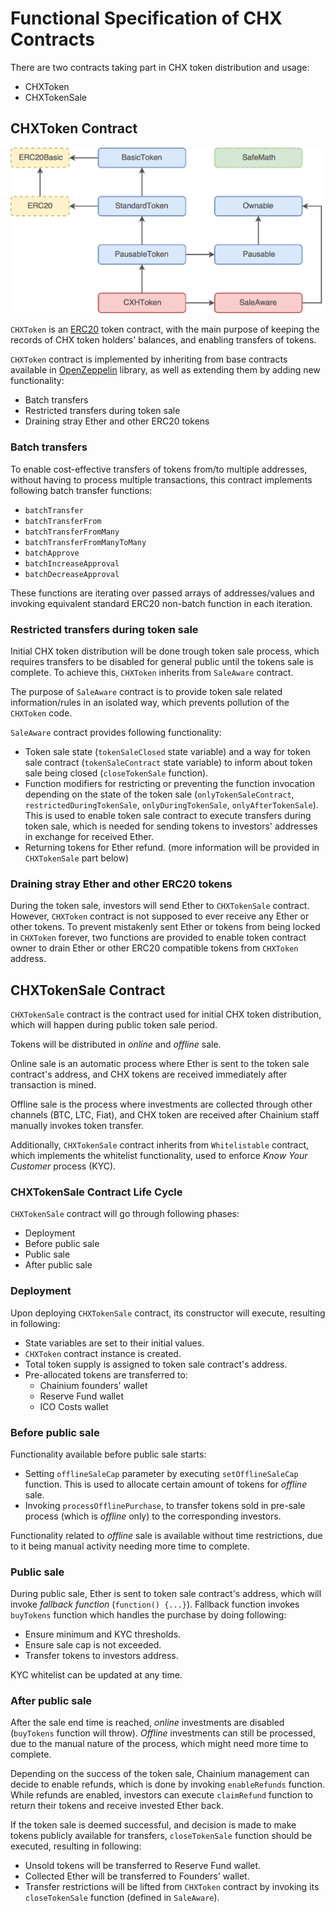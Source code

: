 Functional Specification of CHX Contracts
=========================================

There are two contracts taking part in CHX token distribution and usage:

- CHXToken
- CHXTokenSale


## CHXToken Contract

![CHX Token Contract Hierarchy](CHXTokenContractHierarchy.png)

`CHXToken` is an [ERC20](https://theethereum.wiki/w/index.php/ERC20_Token_Standard) token contract, with the main purpose of keeping the records of CHX token holders' balances, and enabling transfers of tokens.

`CHXToken` contract is implemented by inheriting from base contracts available in [OpenZeppelin](https://github.com/OpenZeppelin/zeppelin-solidity) library, as well as extending them by adding new functionality:

- Batch transfers
- Restricted transfers during token sale
- Draining stray Ether and other ERC20 tokens


### Batch transfers

To enable cost-effective transfers of tokens from/to multiple addresses, without having to process multiple transactions, this contract implements following batch transfer functions:

- `batchTransfer`
- `batchTransferFrom`
- `batchTransferFromMany`
- `batchTransferFromManyToMany`
- `batchApprove`
- `batchIncreaseApproval`
- `batchDecreaseApproval`

These functions are iterating over passed arrays of addresses/values and invoking equivalent standard ERC20 non-batch function in each iteration.


### Restricted transfers during token sale

Initial CHX token distribution will be done trough token sale process, which requires transfers to be disabled for general public until the tokens sale is complete. To achieve this, `CHXToken` inherits from `SaleAware` contract.

The purpose of `SaleAware` contract is to provide token sale related information/rules in an isolated way, which prevents pollution of the `CHXToken` code.

`SaleAware` contract provides following functionality:

- Token sale state (`tokenSaleClosed` state variable) and a way for token sale contract (`tokenSaleContract` state variable) to inform about token sale being closed (`closeTokenSale` function).
- Function modifiers for restricting or preventing the function invocation depending on the state of the token sale (`onlyTokenSaleContract`, `restrictedDuringTokenSale`, `onlyDuringTokenSale`, `onlyAfterTokenSale`). This is used to enable token sale contract to execute transfers during token sale, which is needed for sending tokens to investors' addresses in exchange for received Ether.
- Returning tokens for Ether refund. (more information will be provided in `CHXTokenSale` part below)


### Draining stray Ether and other ERC20 tokens

During the token sale, investors will send Ether to `CHXTokenSale` contract. However, `CHXToken` contract is not supposed to ever receive any Ether or other tokens. To prevent mistakenly sent Ether or tokens from being locked in `CHXToken` forever, two functions are provided to enable token contract owner to drain Ether or other ERC20 compatible tokens from `CHXToken` address.


## CHXTokenSale Contract

`CHXTokenSale` contract is the contract used for initial CHX token distribution, which will happen during public token sale period.

Tokens will be distributed in *online* and *offline* sale.

Online sale is an automatic process where Ether is sent to the token sale contract's address, and CHX tokens are received immediately after transaction is mined.

Offline sale is the process where investments are collected through other channels (BTC, LTC, Fiat), and CHX token are received after Chainium staff manually invokes token transfer.

Additionally, `CHXTokenSale` contract inherits from `Whitelistable` contract, which implements the whitelist functionality, used to enforce *Know Your Customer* process (KYC).


### CHXTokenSale Contract Life Cycle

`CHXTokenSale` contract will go through following phases:

- Deployment
- Before public sale
- Public sale
- After public sale


### Deployment

Upon deploying `CHXTokenSale` contract, its constructor will execute, resulting in following:

- State variables are set to their initial values.
- `CHXToken` contract instance is created.
- Total token supply is assigned to token sale contract's address.
- Pre-allocated tokens are transferred to:
    - Chainium founders' wallet
    - Reserve Fund wallet
    - ICO Costs wallet


### Before public sale

Functionality available before public sale starts:

- Setting `offlineSaleCap` parameter by executing `setOfflineSaleCap` function. This is used to allocate certain amount of tokens for *offline* sale.
- Invoking `processOfflinePurchase`, to transfer tokens sold in pre-sale process (which is *offline* only) to the corresponding investors.

Functionality related to *offline* sale is available without time restrictions, due to it being manual activity needing more time to complete.


### Public sale

During public sale, Ether is sent to token sale contract's address, which will invoke *fallback function* (`function() {...}`). Fallback function invokes `buyTokens` function which handles the purchase by doing following:

- Ensure minimum and KYC thresholds.
- Ensure sale cap is not exceeded.
- Transfer tokens to investors address.

KYC whitelist can be updated at any time.


### After public sale

After the sale end time is reached, *online* investments are disabled (`buyTokens` function will throw). *Offline* investments can still be processed, due to the manual nature of the process, which might need more time to complete.

Depending on the success of the token sale, Chainium management can decide to enable refunds, which is done by invoking `enableRefunds` function. While refunds are enabled, investors can execute `claimRefund` function to return their tokens and receive invested Ether back.

If the token sale is deemed successful, and decision is made to make tokens publicly available for transfers, `closeTokenSale` function should be executed, resulting in following:

- Unsold tokens will be transferred to Reserve Fund wallet.
- Collected Ether will be transferred to Founders' wallet.
- Transfer restrictions will be lifted from `CHXToken` contract by invoking its `closeTokenSale` function (defined in `SaleAware`).

